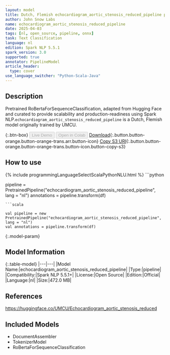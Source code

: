 ```yaml
---
layout: model
title: Dutch, Flemish echocardiogram_aortic_stenosis_reduced_pipeline pipeline RoBertaForSequenceClassification from UMCU
author: John Snow Labs
name: echocardiogram_aortic_stenosis_reduced_pipeline
date: 2025-04-03
tags: [nl, open_source, pipeline, onnx]
task: Text Classification
language: nl
edition: Spark NLP 5.5.1
spark_version: 3.0
supported: true
annotator: PipelineModel
article_header:
  type: cover
use_language_switcher: "Python-Scala-Java"
---
```


## Description

Pretrained RoBertaForSequenceClassification, adapted from Hugging Face and curated to provide scalability and production-readiness using Spark NLP.`echocardiogram_aortic_stenosis_reduced_pipeline` is a Dutch, Flemish model originally trained by UMCU.

{:.btn-box}
<button class="button button-orange" disabled>Live Demo</button>
<button class="button button-orange" disabled>Open in Colab</button>
[Download](https://s3.amazonaws.com/auxdata.johnsnowlabs.com/public/models/echocardiogram_aortic_stenosis_reduced_pipeline_nl_5.5.1_3.0_1743650443754.zip){:.button.button-orange.button-orange-trans.arr.button-icon}
[Copy S3 URI](s3://auxdata.johnsnowlabs.com/public/models/echocardiogram_aortic_stenosis_reduced_pipeline_nl_5.5.1_3.0_1743650443754.zip){:.button.button-orange.button-orange-trans.button-icon.button-copy-s3}

## How to use



<div class="tabs-box" markdown="1">
{% include programmingLanguageSelectScalaPythonNLU.html %}
```python

pipeline = PretrainedPipeline("echocardiogram_aortic_stenosis_reduced_pipeline", lang = "nl")
annotations =  pipeline.transform(df)   

```
```scala

val pipeline = new PretrainedPipeline("echocardiogram_aortic_stenosis_reduced_pipeline", lang = "nl")
val annotations = pipeline.transform(df)

```
</div>

{:.model-param}
## Model Information

{:.table-model}
|---|---|
|Model Name:|echocardiogram_aortic_stenosis_reduced_pipeline|
|Type:|pipeline|
|Compatibility:|Spark NLP 5.5.1+|
|License:|Open Source|
|Edition:|Official|
|Language:|nl|
|Size:|472.0 MB|

## References

https://huggingface.co/UMCU/Echocardiogram_aortic_stenosis_reduced

## Included Models

- DocumentAssembler
- TokenizerModel
- RoBertaForSequenceClassification